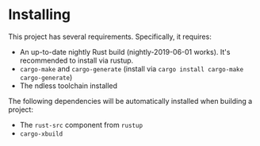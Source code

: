# Installing

This project has several requirements. Specifically, it requires:
- An up-to-date nightly Rust build (nightly-2019-06-01 works). It's
  recommended to install via rustup.
- `cargo-make` and `cargo-generate` (install via `cargo install
  cargo-make cargo-generate`)
- The ndless toolchain installed

The following dependencies will be automatically installed when building
a project:
- The `rust-src` component from `rustup`
- `cargo-xbuild`

